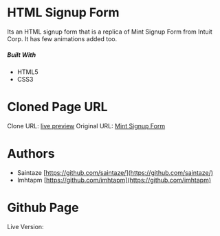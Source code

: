 # HTML Signup Form

Its an HTML signup form that is a replica of Mint Signup Form from Intuit Corp. It has few animations added too. 

##### Built With
+ HTML5
+ CSS3

 
# Cloned Page URL
Clone URL: [live preview](https://html-signup-form.imhta.now.sh)
Original URL:  [Mint Signup Form](https://accounts.intuit.com/signup.html)

# Authors
+ Saintaze [https://github.com/saintaze/](https://github.com/saintaze/)
+ Imhtapm [https://github.com/imhtapm](https://github.com/imhtapm)

# Github Page
Live Version: 
